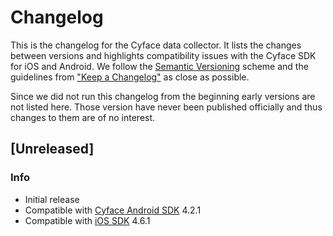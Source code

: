 # Changelog

This is the changelog for the Cyface data collector.
It lists the changes between versions and highlights compatibility issues with the Cyface SDK for iOS and Android.
We follow the [Semantic Versioning](http://semver.org) scheme and the guidelines from ["Keep a Changelog"](https://keepachangelog.com) as close as possible.

Since we did not run this changelog from the beginning early versions are not listed here.
Those version have never been published officially and thus changes to them are of no interest.

## [Unreleased]
### Info
* Initial release
* Compatible with [Cyface Android SDK](https://github.com/cyface-de/android-backend) 4.2.1
* Compatible with [iOS SDK](https://github.com/cyface-de/ios-backend) 4.6.1
